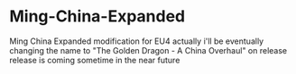 # Ming-China-Expanded
Ming China Expanded modification for EU4
actually i'll be eventually changing the name to "The Golden Dragon - A China Overhaul" on release
release is coming sometime in the near future
